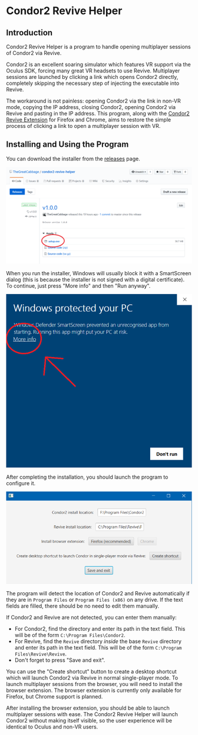 # Condor2 Revive Helper

## Introduction
Condor2 Revive Helper is a program to handle opening multiplayer sessions of Condor2 via Revive.

Condor2 is an excellent soaring simulator which features VR support via the Oculus SDK, forcing many great VR headsets to use Revive. Multiplayer sessions are launched by clicking a link which opens Condor2 directly, completely skipping the necessary step of injecting the executable into Revive.

The workaround is not painless: opening Condor2 via the link in non-VR mode, copying the IP address, closing Condor2, opening Condor2 via Revive and pasting in the IP address. This program, along with the [Condor2 Revive Extension](https://github.com/TheGreatCabbage/condor2-revive-extension) for Firefox and Chrome, aims to restore the simple process of clicking a link to open a multiplayer session with VR.

## Installing and Using the Program
You can download the installer from the [releases](https://github.com/TheGreatCabbage/condor2-revive-helper/releases) page. 

![Screenshot of the Releases page.](images/installer.png)

When you run the installer, Windows will usually block it with a SmartScreen dialog (this is because the installer is not signed with a digital certificate). To continue, just press "More info" and then "Run anyway".

![Screenshot of Windows SmartScreen dialog.](images/smartscreen.png)

After completing the installation, you should launch the program to configure it. 

![Screenshot of the main window of the program.](images/program.png)

The program will detect the location of Condor2 and Revive automatically if they are in `Program Files` or `Program Files (x86)` on any drive. If the text fields are filled, there should be no need to edit them manually.

If Condor2 and Revive are not detected, you can enter them manually:
- For Condor2, find the directory and enter its path in the text field. This will be of the form `C:\Program Files\Condor2`.
- For Revive, find the `Revive` directory *inside* the base `Revive` directory and enter its path in the text field. This will be of the form `C:\Program Files\Revive\Revive`.
- Don't forget to press "Save and exit".

You can use the "Create shortcut" button to create a desktop shortcut which will launch Condor2 via Revive in normal single-player mode. To launch multiplayer sessions from the browser, you will need to install the browser extension. The browser extension is currently only available for Firefox, but Chrome support is planned.

After installing the browser extension, you should be able to launch multiplayer sessions with ease. The Condor2 Revive Helper will launch Condor2 without making itself visible, so the user experience will be identical to Oculus and non-VR users.

